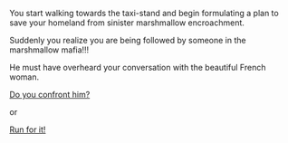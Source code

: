 You start walking towards the taxi-stand and begin formulating a plan
to save your homeland from sinister marshmallow encroachment.

Suddenly you realize you are being followed by someone in the marshmallow mafia!!!

He must have overheard your conversation with the beautiful French woman.

[Do you confront him?](marshmallow-mafia/mafia.md)

or

[Run for it!](exile/exile.md)
